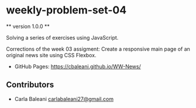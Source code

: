 # weekly-problem-set-04

** version 1.0.0 **

Solving a series of exercises using JavaScript.

Corrections of the week 03 assigment: Create a responsive main page of an original news site using CSS Flexbox.

- GitHub Pages: https://cbaleani.github.io/WW-News/

## Contributors
- Carla Baleani <carlabaleani27@gmail.com>
